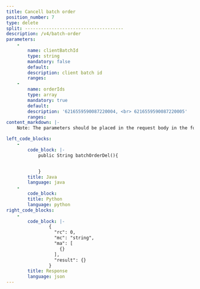 ```yaml
---
title: Cancell batch order
position_number: 7
type: delete
split: -------------------------------------
description: /v4/batch-order
parameters:
    -
        name: clientBatchId
        type: string
        mandatory: false
        default:
        description: client batch id
        ranges:
    -
        name: orderIds
        type: array
        mandatory: true
        default:
        description: '6216559590087220004, <br> 6216559590087220005'
        ranges:
content_markdown: |-
    Note: The parameters should be placed in the request body in the form of json

left_code_blocks:
    -
        code_block: |-
            public String batchOrderDel(){


            }
        title: Java
        language: java
    -
        code_block:
        title: Python
        language: python
right_code_blocks:
    -
        code_block: |-
                {
                  "rc": 0,
                  "mc": "string",
                  "ma": [
                    {}
                  ],
                  "result": {}
                }
        title: Response
        language: json
---
```


